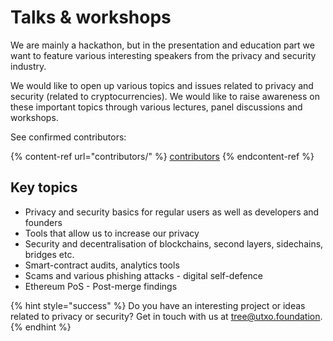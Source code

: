 # Talks & workshops

We are mainly a hackathon, but in the presentation and education part we want to feature various interesting speakers from the privacy and security industry.

We would like to open up various topics and issues related to privacy and security (related to cryptocurrencies). We would like to raise awareness on these important topics through various lectures, panel discussions and workshops.

See confirmed contributors:

{% content-ref url="contributors/" %}
[contributors](contributors/)
{% endcontent-ref %}

## Key topics

* Privacy and security basics for regular users as well as developers and founders
* Tools that allow us to increase our privacy
* Security and decentralisation of blockchains, second layers, sidechains, bridges etc.
* Smart-contract audits, analytics tools
* Scams and various phishing attacks - digital self-defence
* Ethereum PoS - Post-merge findings

{% hint style="success" %}
Do you have an interesting project or ideas related to privacy or security? Get in touch with us at [tree@utxo.foundation](mailto:tree@utxo.foundation).
{% endhint %}

